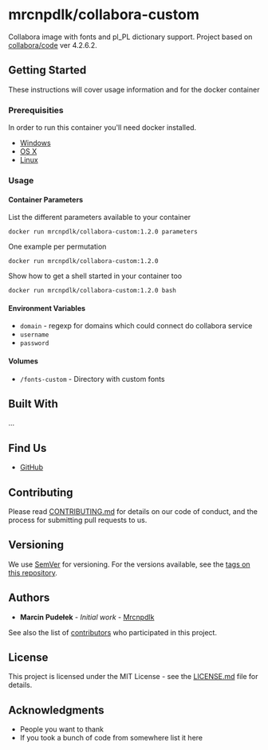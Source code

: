 # mrcnpdlk/collabora-custom

Collabora image with fonts and pl_PL dictionary support.
Project based on [collabora/code](https://hub.docker.com/r/collabora/code) ver 4.2.6.2.

## Getting Started

These instructions will cover usage information and for the docker container 

### Prerequisities


In order to run this container you'll need docker installed.

* [Windows](https://docs.docker.com/windows/started)
* [OS X](https://docs.docker.com/mac/started/)
* [Linux](https://docs.docker.com/linux/started/)

### Usage

#### Container Parameters

List the different parameters available to your container

```shell
docker run mrcnpdlk/collabora-custom:1.2.0 parameters
```

One example per permutation 

```shell
docker run mrcnpdlk/collabora-custom:1.2.0
```

Show how to get a shell started in your container too

```shell
docker run mrcnpdlk/collabora-custom:1.2.0 bash
```

#### Environment Variables

* `domain` - regexp for domains which could connect do collabora service
* `username`
* `password`

#### Volumes

* `/fonts-custom` - Directory with custom fonts


## Built With

...

## Find Us

* [GitHub](hhttps://github.com/mrcnpdlk/collabora-custom)

## Contributing

Please read [CONTRIBUTING.md](CONTRIBUTING.md) for details on our code of conduct, and the process for submitting pull requests to us.

## Versioning

We use [SemVer](http://semver.org/) for versioning. For the versions available, see the 
[tags on this repository](https://github.com/mrcnpdlk/collabora-custom/releases). 

## Authors

* **Marcin Pudełek** - *Initial work* - [Mrcnpdlk](https://github.com/mrcnpdlk)

See also the list of [contributors](https://github.com/mrcnpdlk/collabora-custom/graphs/contributors) who 
participated in this project.

## License

This project is licensed under the MIT License - see the [LICENSE.md](LICENSE.md) file for details.

## Acknowledgments

* People you want to thank
* If you took a bunch of code from somewhere list it here
